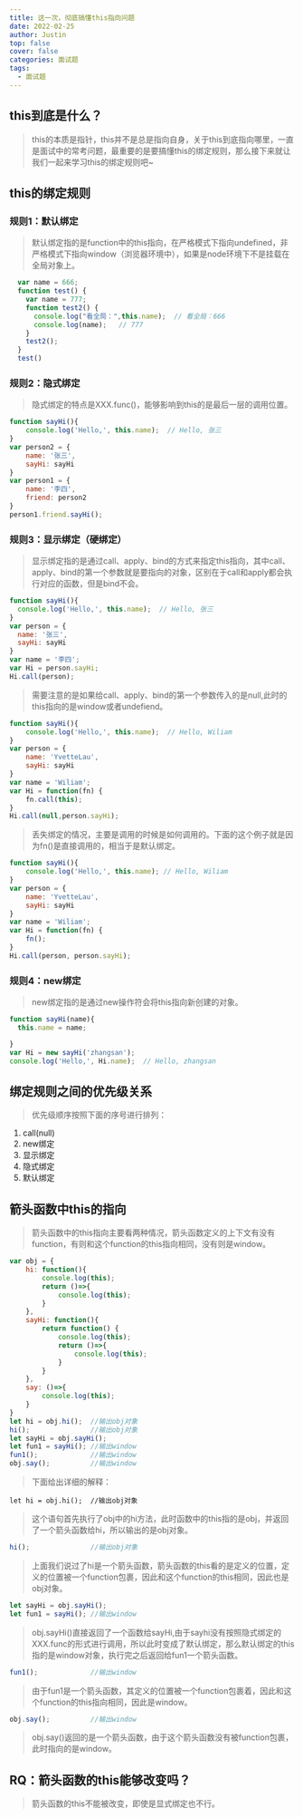 ```yaml
---
title: 这一次，彻底搞懂this指向问题
date: 2022-02-25
author: Justin
top: false
cover: false
categories: 面试题
tags:
  - 面试题
---
```


## this到底是什么？
> this的本质是指针，this并不是总是指向自身，关于this到底指向哪里，一直是面试中的常考问题，最重要的是要搞懂this的绑定规则，那么接下来就让我们一起来学习this的绑定规则吧~

## this的绑定规则
### 规则1：默认绑定
> 默认绑定指的是function中的this指向，在严格模式下指向undefined，非严格模式下指向window（浏览器环境中），如果是node环境下不是挂载在全局对象上。

```js
  var name = 666;
  function test() {
    var name = 777;
    function test2() {
      console.log("看全局：",this.name);  // 看全局：666
      console.log(name);   // 777
    }
    test2();
  }
  test()
```

### 规则2：隐式绑定
> 隐式绑定的特点是XXX.func()，能够影响到this的是最后一层的调用位置。

```js
function sayHi(){
    console.log('Hello,', this.name);  // Hello, 张三
}
var person2 = {
    name: '张三',
    sayHi: sayHi
}
var person1 = {
    name: '李四',
    friend: person2
}
person1.friend.sayHi();  
```

### 规则3：显示绑定（硬绑定）
> 显示绑定指的是通过call、apply、bind的方式来指定this指向，其中call、apply、bind的第一个参数就是要指向的对象，区别在于call和apply都会执行对应的函数，但是bind不会。

```js
function sayHi(){
  console.log('Hello,', this.name);  // Hello, 张三
}
var person = {
  name: '张三',
  sayHi: sayHi
}
var name = '李四';
var Hi = person.sayHi;
Hi.call(person); 
```

> 需要注意的是如果给call、apply、bind的第一个参数传入的是null,此时的this指向的是window或者undefiend。

```js
function sayHi(){
    console.log('Hello,', this.name);  // Hello, Wiliam
}
var person = {
    name: 'YvetteLau',
    sayHi: sayHi
}
var name = 'Wiliam';
var Hi = function(fn) {
    fn.call(this);
}
Hi.call(null,person.sayHi);
```

> 丢失绑定的情况，主要是调用的时候是如何调用的。下面的这个例子就是因为fn()是直接调用的，相当于是默认绑定。

```js
function sayHi(){
    console.log('Hello,', this.name); // Hello, Wiliam
}
var person = {
    name: 'YvetteLau',
    sayHi: sayHi
}
var name = 'Wiliam';
var Hi = function(fn) {
    fn();
}
Hi.call(person, person.sayHi); 
```

### 规则4：new绑定
> new绑定指的是通过new操作符会将this指向新创建的对象。

```js
function sayHi(name){
  this.name = name;

}
var Hi = new sayHi('zhangsan');
console.log('Hello,', Hi.name);  // Hello, zhangsan
```

## 绑定规则之间的优先级关系
> 优先级顺序按照下面的序号进行排列：

1. call(null)
2. new绑定
3. 显示绑定
4. 隐式绑定
5. 默认绑定

## 箭头函数中this的指向
> 箭头函数中的this指向主要看两种情况，箭头函数定义的上下文有没有function，有则和这个function的this指向相同，没有则是window。

```js
var obj = {
    hi: function(){
        console.log(this);
        return ()=>{
            console.log(this);
        }
    },
    sayHi: function(){
        return function() {
            console.log(this);
            return ()=>{
                console.log(this);
            }
        }
    },
    say: ()=>{
        console.log(this);
    }
}
let hi = obj.hi();  //输出obj对象
hi();               //输出obj对象
let sayHi = obj.sayHi();
let fun1 = sayHi(); //输出window
fun1();             //输出window
obj.say();          //输出window
```

> 下面给出详细的解释：

```
let hi = obj.hi();  //输出obj对象
```

> 这个语句首先执行了obj中的hi方法，此时函数中的this指的是obj，并返回了一个箭头函数给hi，所以输出的是obj对象。

```js
hi();               //输出obj对象
```

> 上面我们说过了hi是一个箭头函数，箭头函数的this看的是定义的位置，定义的位置被一个function包裹，因此和这个function的this相同，因此也是obj对象。

```js
let sayHi = obj.sayHi();
let fun1 = sayHi(); //输出window
```

> obj.sayHi()直接返回了一个函数给sayHi,由于sayhi没有按照隐式绑定的XXX.func的形式进行调用，所以此时变成了默认绑定，那么默认绑定的this指的是window对象，执行完之后返回给fun1一个箭头函数。

```js
fun1();             //输出window
```

> 由于fun1是一个箭头函数，其定义的位置被一个function包裹着，因此和这个function的this指向相同，因此是window。

```js
obj.say();          //输出window
```

> obj.say()返回的是一个箭头函数，由于这个箭头函数没有被function包裹，此时指向的是window。

## RQ：箭头函数的this能够改变吗？
> 箭头函数的this不能被改变，即使是显式绑定也不行。
